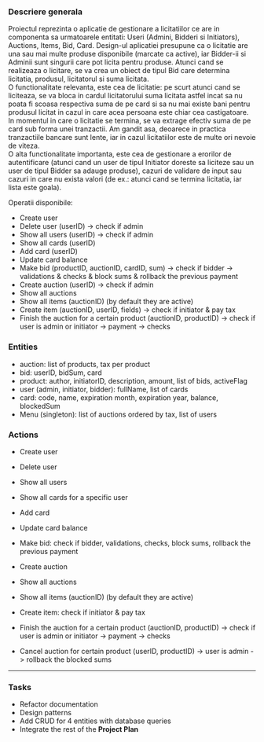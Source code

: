 ### Descriere generala
Proiectul reprezinta o aplicatie de gestionare a licitatiilor ce are in componenta sa urmatoarele entitati: Useri (Admini, Bidderi si Initiators), Auctions, Items, Bid, Card. Design-ul aplicatiei presupune ca o licitatie are una sau mai multe produse disponibile (marcate ca active), iar Bidder-ii si Adminii sunt singurii care pot licita pentru produse. Atunci cand se realizeaza o licitare, se va crea un obiect de tipul Bid care determina licitatia, produsul, licitatorul si suma licitata.   
O functionalitate relevanta, este cea de licitatie: pe scurt atunci cand se liciteaza, se va bloca in cardul licitatorului suma licitata astfel incat sa nu poata fi scoasa respectiva suma de pe card si sa nu mai existe bani pentru produsul licitat in cazul in care acea persoana este chiar cea castigatoare. In momentul in care o licitatie se termina, se va extrage efectiv suma de pe card sub forma unei tranzactii. Am gandit asa, deoarece in practica tranzactiile bancare sunt lente, iar in cazul licitatiilor este de multe ori nevoie de viteza.   
O alta functionalitate importanta, este cea de gestionare a erorilor de autentificare (atunci cand un user de tipul Initiator doreste sa liciteze sau un user de tipul Bidder sa adauge produse), cazuri de validare de input sau cazuri in care nu exista valori (de ex.: atunci cand se termina licitatia, iar lista este goala).  

Operatii disponibile:
- Create user
- Delete user (userID) -> check if admin
- Show all users (userID) -> check if admin
- Show all cards (userID)
- Add card (userID)
- Update card balance
- Make bid (productID, auctionID, cardID, sum) -> check if bidder -> validations & checks & block sums & rollback the previous payment
- Create auction (userID) -> check if admin
- Show all auctions
- Show all items (auctionID) (by default they are active)
- Create item (auctionID, userID, fields) -> check if initiator & pay tax
- Finish the auction for a certain product (auctionID, productID) -> check if user is admin or initiator -> payment -> checks

### Entities
- auction: list of products, tax per product
- bid: userID, bidSum, card
- product: author, initiatorID, description, amount, list of bids, activeFlag
- user (admin, initiator, bidder): fullName, list of cards
- card: code, name, expiration month, expiration year, balance, blockedSum
- Menu (singleton): list of auctions ordered by tax, list of users

### Actions
- Create user
- Delete user
- Show all users
- Show all cards for a specific user
- Add card
- Update card balance
- Make bid: check if bidder, validations, checks, block sums, rollback the previous payment

- Create auction
- Show all auctions
- Show all items (auctionID) (by default they are active)
- Create item: check if initiator & pay tax
- Finish the auction for a certain product (auctionID, productID) -> check if user is admin or initiator -> payment -> checks
- Cancel auction for certain product (userID, productID) -> user is admin -> rollback the blocked sums
---

### Tasks
- Refactor documentation
- Design patterns
- Add CRUD for 4 entities with database queries
- Integrate the rest of the **Project Plan**